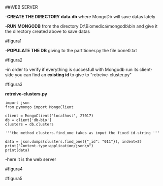##WEB SERVER

-**CREATE THE DIRECTORY** **data\.db** where MongoDb will save datas lately

-**RUN MONGODB** from the directory D:\Biomedica\mongodb\bin and give it the directory created above to save datas

#figura1

-**POPULATE THE DB** giving to the partitioner.py the file bone0.txt

#figura2


-in order to verify if everything is succesfull with Mongodb run its client-side
 you can find an **existing id** to give to "retreive-cluster.py"


#figura3


**retreive-clusters.py**

    import json
    from pymongo import MongoClient

    client = MongoClient('localhost', 27017)
    db = client['db-bio']
    clusters = db.clusters
    
    '''the method clusters.find_one takes as imput the fixed id-string '''
    
    data = json.dumps(clusters.find_one({"_id": "011"}), indent=2)
    print("Content-type:application/json\n")
    print(data)
    
    
    
    
-here it is the web server

#figura4

#figura5


